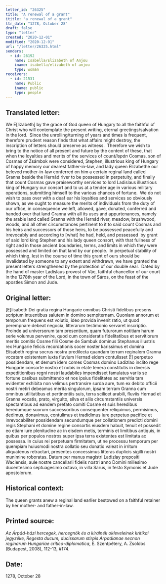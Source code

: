 ```yaml
---
letter_id: "26325"
title: "A renewal of a grant"
ititle: "a renewal of a grant"
ltr_date: "1278, October 28"
draft: false
type: "letter"
created: "2020-12-01"
modified: "2020-12-01"
url: "/letter/26325.html"
senders:
  - id: 26192
    name: Isabella/Elizabeth of Anjou
    iname: isabella/elizabeth of anjou
    type: woman
receivers:
  - id: 21531
    name: Public
    iname: public
    type: people
---
```

<h2> Translated letter:</h2><p>We E[lizabeth] by the grace of God queen of Hungary to all the faithful of Christ who will contemplate the present writing, eternal greetings/salvation in the lord.&nbsp; Since the unrolling/turning of years and times is frequent, therefore prudent reason finds that what affairs might destroy, the inscription of letters should preserve as witness.&nbsp; Therefore we wish to bring to the notice of all present and future by the content of these, that when the loyalties and merits of the services of count/<i>ispán </i>Cosmas, son of Cosmas of Zsámbok were considered, Stephen, illustrious king of Hungary of happy memory our dearest father-in-law, and lady queen Elizabethe our beloved mother-in-law conferred on him a certain reginal land called Granna beside the Hernád river to be possessed in perpetuity, and finally that count Cosmas gave praiseworthy services to lord Ladislaus illustrious king of Hungary our consort and to us at a tender age in various military operations, submitting himself to the various chances of fortune.&nbsp; We do not wish to pass over with a deaf ear his loyalties and services so obviously shown, as we ought to measure the merits of individuals from the duty of our office, in consequence we left, allowed, gave, donated, conferred and handed over that land Granna with all its uses and appurtenances, namely the arable land called Granna with the Hernád river, meadow, brushwood, woods, and all other circumstances pertinent to it to said count Cosmas and his heirs and successors of those heirs, to be possessed peacefully and irrevocably and according to [what] he had, held, and possessed&nbsp; by grant of said lord king Stephen and his lady queen consort, with that fullness of right and in those ancient boundaries, terms, and limits in which they were possessed and limited on that land by our people.&nbsp; In perpetual stability of which thing, lest in the course of time this grant of ours should be invalidated by someone to any extent and withdrawn, we have granted the present letters strengthened by the protection of our double seal.&nbsp; Dated by the hand of master Ladislaus provost of Vác, faithful chancellor of our court in the 1278th year of the Lord, in the town of Sáros, on the feast of the apostles Simon and Jude.</p><h2 class="mt-4"> Original letter:</h2><p><span>[E]lisabeth Dei gratia regina Hungarie omnibus Christi fidelibus presens scriptum intuentibus salutem in domino sempiternam. Quoniam annorum et temporum frequens est volutio, ideo provida invenit ratio, ut quod perempnare debeat negocia, litterarum testimonio servaret inscriptio. Proinde ad universorum tam presentium, quam futurorum notitiam harum serie volumus pervenire, quod cum consideratis fidelitatibus et servitiorum meritis comitis Cosme filii Cosme de Sambuk dominus Stephanus illustris rex Hungarie felicis recordationis socer noster karissimus et domina Elisabeth regina socrus nostra predilecta quandam terram reginalem Granna vocatam existentem iuxta fluvium Hernad eidem contulisset [!] perpetuo possidendam, et demum idem comes Cosmas domino Ladizlao inclito rege Hungarie consorte nostro et nobis in etate tenera constitutis in diversis expeditionibus regni nostri laudabiles impendisset famulatus variis se fortune casibus submittendo et nos ipsius fidelitates ac servitia tam evidenter exhibita non velimus pertransire surda aure, tum ex debito officii nostri metiri debeamus merita singulorum, ipsam terram Granna cum omnibus utilitatibus et pertinentiis suis, terra scilicet arabili, fluviis Hernad et Granna vocatis, prato, virgulto, silva et aliis circumstantiis universis spectantibus ad eandem prefato comiti Cosme et suis heredibus heredumque suorum successoribus consequenter reliquimus, permisimus, dedimus, donavimus, contulimus et tradidimus iure perpetuo pacifice et inrevocabiliter possidendam secundumque per collationem predicti domini regis Stephani et domine regine consortis eiusdem habuit, tenuit et possedit eo etiam iure plenitudine ac in eisdem metis, terminis et limitibus antiquis, in quibus per populos nostros super ipsa terra existentes est limitata ac possessa. In cuius rei perpetuam firmitatem, ut ne processu temporum per quempiam huiusmodi nostra collatio seu donatio valeat in irritum aliquatenus retractari, presentes concessimus litteras duplicis sigilli nostri munimine roboratas. Datum per manus magistri Ladizlay prepositi Waciensis, aule nostre cancellarii fidelis nostri anno Domini millesimo ducentesimo septuagesimo octavo, in villa Sarus, in festo Symonis et Jude apostolorum.</span></p><p><span></span></p><h2 class="mt-4"> Historical context:</h2><p><span>The queen grants anew a reginal land earlier bestowed on a faithful retainer by her mother- and father-in-law.&nbsp;&nbsp;</span></p><h2 class="mt-4"> Printed source:</h2><p><i>Az Árpád-házi hercegek, hercegnök és a királnék okleveleinek kritikai jegyzéke, Regesta ducum, ducissarum stirpis Arpadianae necnon reginarum Hungariae critico-diplomatica</i>, E. Szentpétery, A. Zsoldos (Budapest, 2008),&nbsp;112-13, #174.</p><h2 class="mt-4"> Date:</h2>1278, October 28